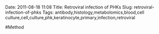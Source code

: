 Date: 2011-08-18 11:08
Title: Retroviral infection of PHKs
Slug: retroviral-infection-of-phks
Tags: antibody,histology,metabolomics,blood,cell culture,cell,culture,phk,keratinocyte,primary,infection,retroviral





#Method


